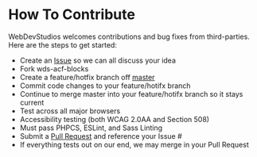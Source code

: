 # How To Contribute

WebDevStudios welcomes contributions and bug fixes from third-parties. Here are the steps to get started:

* Create an [Issue](https://github.com/WebDevStudios/wds-acf-blocks/issues) so we can all discuss your idea
* Fork wds-acf-blocks
* Create a feature/hotfix branch off [master](https://github.com/WebDevStudios/wds-acf-blocks/tree/master)
* Commit code changes to your feature/hotifx branch
* Continue to merge master into your feature/hotifx branch so it stays current
* Test across all major browsers
* Accessibility testing (both WCAG 2.0AA and Section 508)
* Must pass PHPCS, ESLint, and Sass Linting
* Submit a [Pull Request](https://github.com/WebDevStudios/wds-acf-blocks/pulls) and reference your Issue #
* If everything tests out on our end, we may merge in your Pull Request